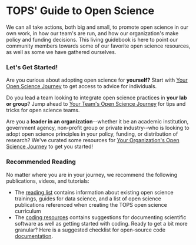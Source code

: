 # TOPS' Guide to Open Science

We can all take actions, both big and small, to promote open science in our own work, in how our team's are run, and how our organization's make policy and funding decisions. This living guidebook is here to point our community members towards some of our favorite open science resources, as well as some we have gathered ourselves. 

 ### Let's Get Started!
 
Are you curious about adopting open science for **yourself?** Start with [Your Open Science Journey](./Your_Open_Science_Journey.md) to get access to advice for individuals. 

Do you lead a team looking to integrate open science practices in **your lab or group**? Jump ahead to [Your Team's Open Science Journey](./Your_Teams_Open_Science_Journey.md) for tips and tricks for open science teams.

Are you a **leader in an organization**--whether it be an academic institution, government agency, non-profit group or private industry--who is looking to adopt open science principles in your policy, funding, or distribution of research? We've curated some resources for [Your Organization's Open Science Journey](./Your_Organizations_Open_Science_Journey.md) to get you started! 

### Recommended Reading
No matter where you are in your journey, we recommend the following publications, videos, and tutorials:
           
- The [reading list](./reading_list.md) contains information about existing open science trainings, guides for data science, and a list of open science publications referenced when creating the TOPS open science curriculum 
- The [coding resources](./code_learning_resources.md) contains suggestions for documenting scientific software as well as getting started with coding. Ready to get a bit more granular? Here is a suggested checklist for open-source code [documentation](./software_citation_checklist.md).   
